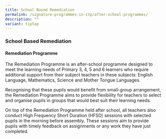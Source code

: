 ```yaml
---
title: School Based Remediation
permalink: /signature-programmes-in-ctp/after-school-programmes/
description: ""
variant: tiptap
---
```

### School Based Remediation

#### Remediation Programme

The Remediation Programme is an after-school programme designed to meet the learning needs of Primary 3, 4, 5 and 6 learners who require additional support from their subject teachers in these subjects: English Language, Mathematics, Science and Mother Tongue Languages.

Recognising that these pupils would benefit from small-group arrangement, the Remediation Programme aims to provide flexibility for teachers to select and organise pupils in groups that would best suit their learning needs.

On top of the Remediation Programme held after school, all teachers also conduct High Frequency Short Duration (HFSD) sessions with selected pupils in the morning before assembly. These sessions aim to provide pupils with timely feedback on assignments or any work they have just completed.